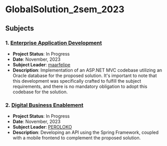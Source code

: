 # GlobalSolution_2sem_2023

## Subjects

### 1. [Enterprise Application Development](https://github.com/maarfelipe/GS2_2023_EnterpriseApplicationDevelopment)
- **Project Status**: In Progress
- **Date**: November, 2023
- **Subject Leader**: [maarfelipe](https://github.com/maarfelipe)
- **Description**: Implementation of an ASP.NET MVC codebase utilizing an Oracle database for the proposed solution. It's important to note that this development was specifically crafted to fulfill the subject requirements, and there is no mandatory obligation to adopt this codebase for the solution.

### 2. [Digital Business Enablement](https://github.com/PEROLOKO/dermahelp)
- **Project Status**: In Progress
- **Date**: November, 2023
- **Subject Leader**: [PEROLOKO](https://github.com/PEROLOKO)
- **Description**: Developing an API using the Spring Framework, coupled with a mobile frontend to complement the proposed solution.

